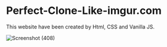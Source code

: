 # Perfect-Clone-Like-imgur.com
This website have been created by Html, CSS and Vanilla JS.

![Screenshot (408)]()
